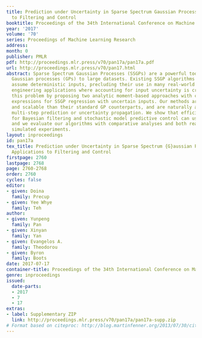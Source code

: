 ```yaml
---
title: Prediction under Uncertainty in Sparse Spectrum Gaussian Processes with Applications
  to Filtering and Control
booktitle: Proceedings of the 34th International Conference on Machine Learning
year: '2017'
volume: '70'
series: Proceedings of Machine Learning Research
address: 
month: 0
publisher: PMLR
pdf: http://proceedings.mlr.press/v70/pan17a/pan17a.pdf
url: http://proceedings.mlr.press/v70/pan17.html
abstract: Sparse Spectrum Gaussian Processes (SSGPs) are a powerful tool for scaling
  Gaussian processes (GPs) to large datasets. Existing SSGP algorithms for regression
  assume deterministic inputs, precluding their use in many real-world robotics and
  engineering applications where accounting for input uncertainty is crucial. We address
  this problem by proposing two analytic moment-based approaches with closed-form
  expressions for SSGP regression with uncertain inputs. Our methods are more general
  and scalable than their standard GP counterparts, and are naturally applicable to
  multi-step prediction or uncertainty propagation. We show that efficient algorithms
  for Bayesian filtering and stochastic model predictive control can use these methods,
  and we evaluate our algorithms with comparative analyses and both real-world and
  simulated experiments.
layout: inproceedings
id: pan17a
tex_title: Prediction under Uncertainty in Sparse Spectrum {G}aussian Processes with
  Applications to Filtering and Control
firstpage: 2760
lastpage: 2768
page: 2760-2768
order: 2760
cycles: false
editor:
- given: Doina
  family: Precup
- given: Yee Whye
  family: Teh
author:
- given: Yunpeng
  family: Pan
- given: Xinyan
  family: Yan
- given: Evangelos A.
  family: Theodorou
- given: Byron
  family: Boots
date: 2017-07-17
container-title: Proceedings of the 34th International Conference on Machine Learning
genre: inproceedings
issued:
  date-parts:
  - 2017
  - 7
  - 17
extras:
- label: Supplementary ZIP
  link: http://proceedings.mlr.press/v70/pan17a/pan17a-supp.zip
# Format based on citeproc: http://blog.martinfenner.org/2013/07/30/citeproc-yaml-for-bibliographies/
---
```

